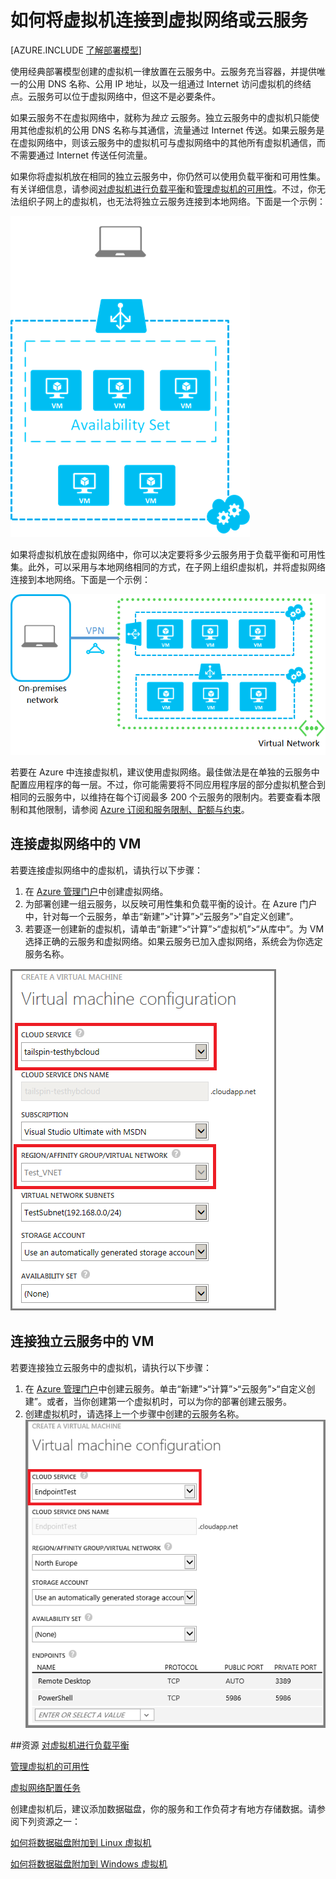<properties
	pageTitle="连接云服务中的虚拟机 | Azure"
	description="将使用经典部署模型创建的虚拟机连接到 Azure 云服务或虚拟网络。"
	services="virtual-machines"
	documentationCenter=""
	authors="cynthn"
	manager="timlt"
	editor=""
	tags="azure-service-management"/>

<tags
	ms.service="virtual-machines"
	ms.date="10/15/2015"
    wacn.date="02/17/2016"/>



# 如何将虚拟机连接到虚拟网络或云服务

[AZURE.INCLUDE [了解部署模型](../includes/learn-about-deployment-models-classic-include.md)]


使用经典部署模型创建的虚拟机一律放置在云服务中。云服务充当容器，并提供唯一的公用 DNS 名称、公用 IP 地址，以及一组通过 Internet 访问虚拟机的终结点。云服务可以位于虚拟网络中，但这不是必要条件。

如果云服务不在虚拟网络中，就称为*独立* 云服务。独立云服务中的虚拟机只能使用其他虚拟机的公用 DNS 名称与其通信，流量通过 Internet 传送。如果云服务是在虚拟网络中，则该云服务中的虚拟机可与虚拟网络中的其他所有虚拟机通信，而不需要通过 Internet 传送任何流量。

如果你将虚拟机放在相同的独立云服务中，你仍然可以使用负载平衡和可用性集。有关详细信息，请参阅[对虚拟机进行负载平衡](../articles/load-balance-virtual-machines.md)和[管理虚拟机的可用性](../articles/manage-availability-virtual-machines.md)。不过，你无法组织子网上的虚拟机，也无法将独立云服务连接到本地网络。下面是一个示例：

![独立云服务中的虚拟机](./media/howto-connect-vm-cloud-service/CloudServiceExample.png)

如果将虚拟机放在虚拟网络中，你可以决定要将多少云服务用于负载平衡和可用性集。此外，可以采用与本地网络相同的方式，在子网上组织虚拟机，并将虚拟网络连接到本地网络。下面是一个示例：

![虚拟网络中的虚拟机](./media/howto-connect-vm-cloud-service/VirtualNetworkExample.png)

若要在 Azure 中连接虚拟机，建议使用虚拟网络。最佳做法是在单独的云服务中配置应用程序的每一层。不过，你可能需要将不同应用程序层的部分虚拟机整合到相同的云服务中，以维持在每个订阅最多 200 个云服务的限制内。若要查看本限制和其他限制，请参阅 [Azure 订阅和服务限制、配额与约束](/documentation/articles/azure-subscription-service-limits)。

## 连接虚拟网络中的 VM

若要连接虚拟网络中的虚拟机，请执行以下步骤：

1.	在 [Azure 管理门户](/documentation/articles/virtual-networks-create-vnet-classic-portal)中创建虚拟网络。
2.	为部署创建一组云服务，以反映可用性集和负载平衡的设计。在 Azure 门户中，针对每一个云服务，单击“新建”>“计算”>“云服务”>“自定义创建”。
3.	若要逐一创建新的虚拟机，请单击“新建”>“计算”>“虚拟机”>“从库中”。为 VM 选择正确的云服务和虚拟网络。如果云服务已加入虚拟网络，系统会为你选定服务名称。

![为虚拟机选择云服务](./media/howto-connect-vm-cloud-service/VMConfig1.png)

## 连接独立云服务中的 VM

若要连接独立云服务中的虚拟机，请执行以下步骤：

1.	在 [Azure 管理门户](http://manage.windowsazure.cn)中创建云服务。单击“新建”>“计算”>“云服务”>“自定义创建”。或者，当你创建第一个虚拟机时，可以为你的部署创建云服务。
2.	创建虚拟机时，请选择上一个步骤中创建的云服务名称。  
![将虚拟机添加到现有云服务](./media/howto-connect-vm-cloud-service/Connect-VM-to-CS.png)

##资源
[对虚拟机进行负载平衡](/documentation/articles/load-balance-virtual-machines)

[管理虚拟机的可用性](/documentation/articles/virtual-machines-manage-availability)

[虚拟网络配置任务](/documentation/services/virtual-machines/)

创建虚拟机后，建议添加数据磁盘，你的服务和工作负荷才有地方存储数据。请参阅下列资源之一：

[如何将数据磁盘附加到 Linux 虚拟机](/documentation/articles/virtual-machines-linux-how-to-attach-disk)

[如何将数据磁盘附加到 Windows 虚拟机](/documentation/articles/storage-windows-attach-disk)

<!---HONumber=Mooncake_1207_2015-->